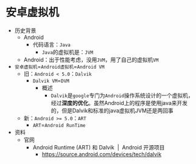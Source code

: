 # 安卓虚拟机

* 历史背景
  * Android
    * 代码语言：`Java`
      * `Java`的虚拟机是：`JVM`
  * Android：出于性能考虑，没用`JVM`，用了自己的虚拟机`VM`
* `安卓虚拟机`=`Android虚拟机`=`Android VM`
  * 旧：`Android < 5.0`：`Dalvik`
    * `Dalvik VM`=`DVM`
      * 概述
        * `Dalvik`是`google`专门为`Android`操作系统设计的一个虚拟机，经过**深度的优化**。虽然Android上的程序是使用java来开发的，但是Dalvik和标准的java虚拟机JVM还是两回事
  * 新：`Android >= 5.0`：`ART`
    * `ART`=`Android RunTime`
* 资料
  * 官网
    * Android Runtime (ART) 和 Dalvik  |  Android 开源项目
      * https://source.android.com/devices/tech/dalvik
